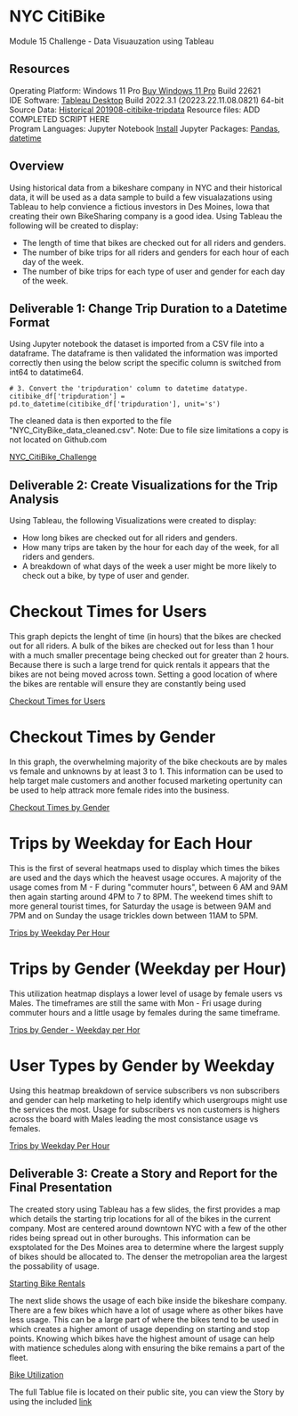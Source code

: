 # NYC CitiBike
Module 15 Challenge - Data Visuauzation using Tableau

## Resources
Operating Platform: Windows 11 Pro [Buy Windows 11 Pro](https://www.microsoft.com/en-us/d/windows-11-pro/dg7gmgf0d8h4?rtc=1) Build 22621</br>
IDE Software: [Tableau Desktop](https://www.tableau.com/products/desktop/download) Build 2022.3.1 (20223.22.11.08.0821) 64-bit</br>
Source Data: [Historical 201908-citibike-tripdata](https://s3.amazonaws.com/tripdata/201908-citibike-tripdata.csv.zip)
Resource files: ADD COMPLETED SCRIPT HERE</br>
Program Languages: Jupyter Notebook [Install](https://jupyter.org/install)
Jupyter Packages: [Pandas](https://pandas.pydata.org/), [datetime](https://pandas.pydata.org/docs/user_guide/timeseries.html)

## Overview
Using historical data from a bikeshare company in NYC and their historical data, it will be used as a data sample to build a few visualazations using Tableau to help convience a fictious investors in Des Moines, Iowa that creating their own BikeSharing company is a good idea. Using Tableau the following will be created to display: 
* The length of time that bikes are checked out for all riders and genders.
* The number of bike trips for all riders and genders for each hour of each day of the week.
* The number of bike trips for each type of user and gender for each day of the week.

## Deliverable 1: Change Trip Duration to a Datetime Format
Using Jupyter notebook the dataset is imported from a CSV file into a dataframe. The dataframe is then validated the information was imported correctly then using the below script the specific column is switched from int64 to datatime64. 
```
# 3. Convert the 'tripduration' column to datetime datatype.
citibike_df['tripduration'] = pd.to_datetime(citibike_df['tripduration'], unit='s')
```
The cleaned data is then exported to the file "NYC_CityBike_data_cleaned.csv". 
Note: Due to file size limitations a copy is not located on Github.com

[NYC_CitiBike_Challenge](/NYC_CitiBike_Challenge.ipynb)

## Deliverable 2: Create Visualizations for the Trip Analysis
Using Tableau, the following Visualizations were created to display:  
* How long bikes are checked out for all riders and genders.
* How many trips are taken by the hour for each day of the week, for all riders and genders.
* A breakdown of what days of the week a user might be more likely to check out a bike, by type of user and gender.

# Checkout Times for Users

This graph depicts the lenght of time (in hours) that the bikes are checked out for all riders. A bulk of the bikes are checked out for less than 1 hour with a much smaller precentage being checked out for greater than 2 hours. Because there is such a large trend for quick rentals it appears that the bikes are not being moved across town. Setting a good location of where the bikes are rentable will ensure they are constantly being used

[Checkout Times for Users](/Resources/CheckoutTimesForUsers.jpg)

# Checkout Times by Gender
 
In this graph, the overwhelming majority of the bike checkouts are by males vs female and unknowns by at least 3 to 1. This information can be used to help target male customers and another focused marketing opertunity can be used to help attrack more female rides into the business. 

[Checkout Times by Gender](/Resources/CheckoutTimesByGender.jpg)

# Trips by Weekday for Each Hour

This is the first of several heatmaps used to display which times the bikes are used and the days which the heavest usage occures. A majority of the usage comes from M - F during "commuter hours", between 6 AM and 9AM then again starting around 4PM to 7 to 8PM. The weekend times shift to more general tourist times, for Saturday the usage is between 9AM and 7PM and on Sunday the usage trickles down between 11AM to 5PM. 

[Trips by Weekday Per Hour](/Resources/TripsByWeekdayPerHour.jpg)

# Trips by Gender (Weekday per Hour)

This utilization heatmap displays a lower level of usage by female users vs Males. The timeframes are still the same with Mon - Fri usage during commuter hours and a little usage by females during the same timeframe. 

[Trips by Gender - Weekday per Hor](/Resources/TripsByGenderWeekdayPerHour.jpg)

# User Types by Gender by Weekday

Using this heatmap breakdown of service subscribers vs non subscribers and gender can help marketing to help identify which usergroups might use the services the most. Usage for subscribers vs non customers is highers across the board with Males leading the most consistance usage vs females. 

[Trips by Weekday Per Hour](/Resources/UserTripsByGenderByWeekday.jpg)

## Deliverable 3: Create a Story and Report for the Final Presentation

The created story using Tableau has a few slides, the first provides a map which details the starting trip locations for all of the bikes in the current company. Most are centered around downtown NYC with a few of the other rides being spread out in other buroughs. This information can be exsptolated for the Des Moines area to determine where the largest supply of bikes should be allocated to. The denser the metropolian area the largest the possability of usage. 

[Starting Bike Rentals](StoryStartingBikeRentals.jpg)

The next slide shows the usage of each bike inside the bikeshare company. There are a few bikes which have a lot of usage where as other bikes have less usage. This can be a large part of where the bikes tend to be used in which creates a higher amont of usage depending on starting and stop points. Knowing which bikes have the highest amount of usage can help with matience schedules along with ensuring the bike remains a part of the fleet. 

[Bike Utilization](StoryBikeUtilization.jpg)

The full Tablue file is located on their public site, you can view the Story by using the included [link](https://public.tableau.com/app/profile/jason.smith2061/viz/Mod15Challenge/Story1) 



